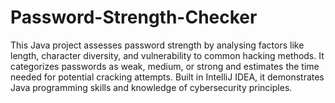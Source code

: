 # Password-Strength-Checker

This Java project assesses password strength by analysing factors like length, character diversity, and vulnerability to common hacking methods. It
categorizes passwords as weak, medium, or strong and estimates the time needed for potential cracking attempts. Built in IntelliJ IDEA, it demonstrates
Java programming skills and knowledge of cybersecurity principles.
